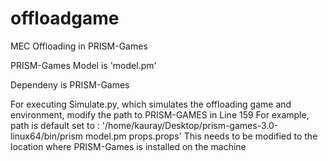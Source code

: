 # offloadgame
MEC Offloading in PRISM-Games

PRISM-Games Model is 'model.pm'

Dependeny is PRISM-Games

For executing Simulate.py, which simulates the offloading game and environment, modify the path to PRISM-GAMES in Line 159 
For example, path is default set to  : '/home/kauray/Desktop/prism-games-3.0-linux64/bin/prism model.pm props.props'
This needs to be modified to the location where PRISM-Games is installed on the machine
